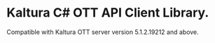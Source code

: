 # Kaltura C# OTT API Client Library.
Compatible with Kaltura OTT server version 5.1.2.19212 and above.
